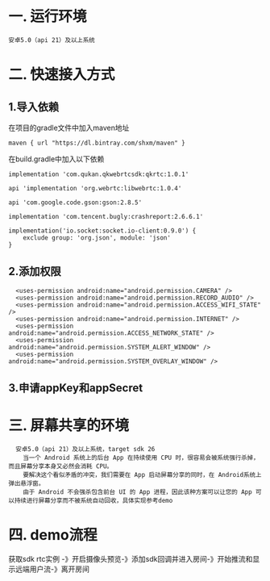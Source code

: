 # 一.	运行环境
    安卓5.0（api 21）及以上系统
# 二.	快速接入方式
## 1.导入依赖
在项目的gradle文件中加入maven地址

    maven { url "https://dl.bintray.com/shxm/maven" }
 
在build.gradle中加入以下依赖

    implementation 'com.qukan.qkwebrtcsdk:qkrtc:1.0.1'

    api 'implementation 'org.webrtc:libwebrtc:1.0.4'
    
    api 'com.google.code.gson:gson:2.8.5'
    
    implementation 'com.tencent.bugly:crashreport:2.6.6.1'
    
    implementation('io.socket:socket.io-client:0.9.0') {
        exclude group: 'org.json', module: 'json'
    }
## 2.添加权限
      <uses-permission android:name="android.permission.CAMERA" />
      <uses-permission android:name="android.permission.RECORD_AUDIO" />
      <uses-permission android:name="android.permission.ACCESS_WIFI_STATE" />
      <uses-permission android:name="android.permission.INTERNET" />
      <uses-permission android:name="android.permission.ACCESS_NETWORK_STATE" />
      <uses-permission android:name="android.permission.SYSTEM_ALERT_WINDOW" />
      <uses-permission android:name="android.permission.SYSTEM_OVERLAY_WINDOW" />

## 3.申请appKey和appSecret

# 三.    屏幕共享的环境
      安卓5.0（api 21）及以上系统，target sdk 26
        当一个 Android 系统上的后台 App 在持续使用 CPU 时，很容易会被系统强行杀掉，而且屏幕分享本身又必然会消耗 CPU。
        要解决这个看似矛盾的冲突，我们需要在 App 启动屏幕分享的同时，在 Android系统上弹出悬浮窗。
        由于 Android 不会强杀包含前台 UI 的 App 进程，因此该种方案可以让您的 App 可以持续进行屏幕分享而不被系统自动回收，具体实现参考demo
        
# 四.    demo流程
        
   获取sdk rtc实例 -》开启摄像头预览-》添加sdk回调并进入房间-》开始推流和显示远端用户流-》离开房间
